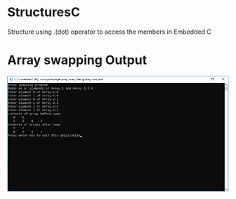 # StructuresC
Structure using .(dot) operator to access the members in Embedded C

# Array swapping Output
![](/arrayswap/12.png)
